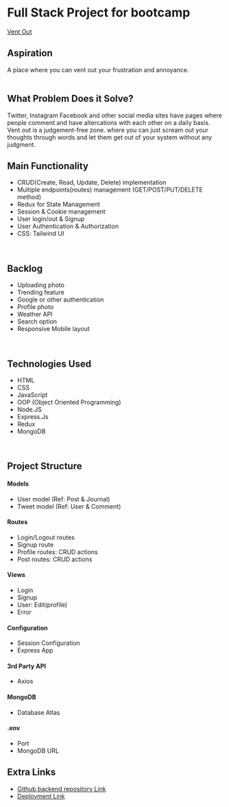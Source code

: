 
# Full Stack Project for bootcamp
[Vent Out](https://ventout.netlify.app/)

## Aspiration
A place where you can vent out your frustration and annoyance.
<br>
<br>


## What Problem Does it Solve?
Twitter, Instagram Facebook and other social media sites have pages where people comment and have altercations with each other on a daily basis. Vent out is a judgement-free zone. where you can just scream out your thoughts through words and let them get out of your system without any judgment. 
<br>

## Main Functionality
- CRUD(Create, Read, Update, Delete) implementation
- Multiple endpoints(routes) management (GET/POST/PUT/DELETE method) 
- Redux for State Management
- Session & Cookie management 
- User login/out & Signup 
- User Authentication & Authorization
- CSS: Tailwind UI 

<br>

## Backlog
- Uploading photo
- Trending feature
- Google or other authentication
- Profile photo
- Weather API
- Search option
- Responsive Mobile layout

<br>

## Technologies Used
- HTML
- CSS
- JavaScript
- OOP (Object Oriented Programming)
- Node.JS
- Express.Js
- Redux
- MongoDB 

<br>

## Project Structure
#### Models
- User model (Ref: Post & Journal)
- Tweet model (Ref: User & Comment)

#### Routes
- Login/Logout routes
- Signup route
- Profile routes: CRUD actions
- Post routes: CRUD actions
  
#### Views
- Login
- Signup
- User: Edit(profile)
- Error

#### Configuration
- Session Configuration
- Express App

#### 3rd Party API
- Axios 

#### MongoDB  
- Database Atlas

#### .env
- Port
- MongoDB URL  

## Extra Links
- [Github backend repository Link](https://github.com/madbag/FullStack_Final_server)
- [Deployment Link](https://ventout.netlify.app/)
